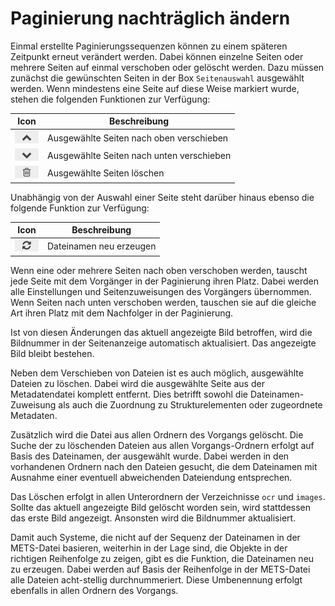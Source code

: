 # Paginierung nachträglich ändern

Einmal erstellte Paginierungssequenzen können zu einem späteren Zeitpunkt erneut verändert werden. Dabei können einzelne Seiten oder mehrere Seiten auf einmal verschoben oder gelöscht werden. Dazu müssen zunächst die gewünschten Seiten in der Box `Seitenauswahl` ausgewählt werden. Wenn mindestens eine Seite auf diese Weise markiert wurde, stehen die folgenden Funktionen zur Verfügung:

| Icon                                                             | Beschreibung                              |
| ---------------------------------------------------------------- | ----------------------------------------- |
| ![screen1.png](<screen1.png>)    | Ausgewählte Seiten nach oben verschieben  |
| ![screen2.png](<screen2.png>)    | Ausgewählte Seiten nach unten verschieben |
| ![screen3.png](<screen3.png>) | Ausgewählte Seiten löschen                |

Unabhängig von der Auswahl einer Seite steht darüber hinaus ebenso die folgende Funktion zur Verfügung:

| Icon                                                         | Beschreibung            |
| ------------------------------------------------------------ | ----------------------- |
| ![screen4.png](<screen4.png>) | Dateinamen neu erzeugen |

Wenn eine oder mehrere Seiten nach oben verschoben werden, tauscht jede Seite mit dem Vorgänger in der Paginierung ihren Platz. Dabei werden alle Einstellungen und Seitenzuweisungen des Vorgängers übernommen. Wenn Seiten nach unten verschoben werden, tauschen sie auf die gleiche Art ihren Platz mit dem Nachfolger in der Paginierung.

Ist von diesen Änderungen das aktuell angezeigte Bild betroffen, wird die Bildnummer in der Seitenanzeige automatisch aktualisiert. Das angezeigte Bild bleibt bestehen.

Neben dem Verschieben von Dateien ist es auch möglich, ausgewählte Dateien zu löschen. Dabei wird die ausgewählte Seite aus der Metadatendatei komplett entfernt. Dies betrifft sowohl die Dateinamen-Zuweisung als auch die Zuordnung zu Strukturelementen oder zugeordnete Metadaten.

Zusätzlich wird die Datei aus allen Ordnern des Vorgangs gelöscht. Die Suche der zu löschenden Dateien aus allen Vorgangs-Ordnern erfolgt auf Basis des Dateinamen, der ausgewählt wurde. Dabei werden in den vorhandenen Ordnern nach den Dateien gesucht, die dem Dateinamen mit Ausnahme einer eventuell abweichenden Dateiendung entsprechen.

Das Löschen erfolgt in allen Unterordnern der Verzeichnisse `ocr` und `images`. Sollte das aktuell angezeigte Bild gelöscht worden sein, wird stattdessen das erste Bild angezeigt. Ansonsten wird die Bildnummer aktualisiert.

Damit auch Systeme, die nicht auf der Sequenz der Dateinamen in der METS-Datei basieren, weiterhin in der Lage sind, die Objekte in der richtigen Reihenfolge zu zeigen, gibt es die Funktion, die Dateinamen neu zu erzeugen. Dabei werden auf Basis der Reihenfolge in der METS-Datei alle Dateien acht-stellig durchnummeriert. Diese Umbenennung erfolgt ebenfalls in allen Ordnern des Vorgangs.